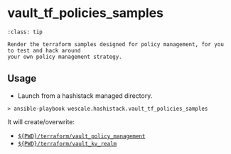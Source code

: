 
# vault_tf_policies_samples

```{admonition} Goal
:class: tip

Render the terraform samples designed for policy management, for you to test and hack around
your own policy management strategy.
```

## Usage

* Launch from a hashistack managed directory.

```{code-block}
> ansible-playbook wescale.hashistack.vault_tf_policies_samples
```

It will create/overwrite:

* [`${PWD}/terraform/vault_policy_management`](../terraform/vault_policy_management.md)
* [`${PWD}/terraform/vault_kv_realm`](../terraform/vault_kv_realm.md)

